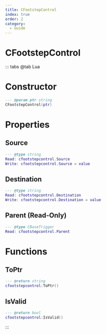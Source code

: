 ```yaml
---
title: CFootstepControl
index: true
order: 2
category:
  - Guide
---
```


# CFootstepControl

::: tabs
@tab Lua
# Constructor
```lua
--- @param ptr string
CFootstepControl(ptr)
```
# Properties
## Source 
```lua
--- @type string
Read: cfootstepcontrol.Source
Write: cfootstepcontrol.Source = value
```
## Destination 
```lua
--- @type string
Read: cfootstepcontrol.Destination
Write: cfootstepcontrol.Destination = value
```
## Parent (Read-Only)
```lua
--- @type CBaseTrigger
Read: cfootstepcontrol.Parent
```
# Functions
## ToPtr
```lua
--- @return string
cfootstepcontrol:ToPtr()
```
## IsValid
```lua
--- @return bool
cfootstepcontrol:IsValid()
```

:::